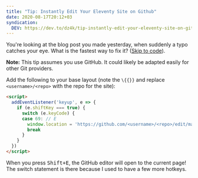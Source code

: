 ```yaml
---
title: "Tip: Instantly Edit Your Eleventy Site on Github"
date: 2020-08-17T20:12+03
syndication:
  DEV: https://dev.to/dz4k/tip-instantly-edit-your-eleventy-site-on-github-5cme
---
```


You're looking at the blog post you made yesterday, when suddenly a typo catches your eye. What is the fastest way to fix it? ([Skip to code](#the-code)).

**Note:** This tip assumes you use GitHub. It could likely be adapted easily for other Git providers.

Add the following to your base layout (note the `\{{}}` and replace `<username>/<repo>` with the repo for the site):

~~~html
<script>
  addEventListener('keyup', e => {
    if (e.shiftKey === true) {
      switch (e.keyCode) {
      case 69: // E
        window.location = 'https://github.com/<username>/<repo>/edit/main/\{{page.inputPath}}'
        break
      }
    }
  })
</script>
~~~

When you press <kbd>Shift+E</kbd>, the GitHub editor will open to the current page! The switch statement is there because I used to have a few more hotkeys.
